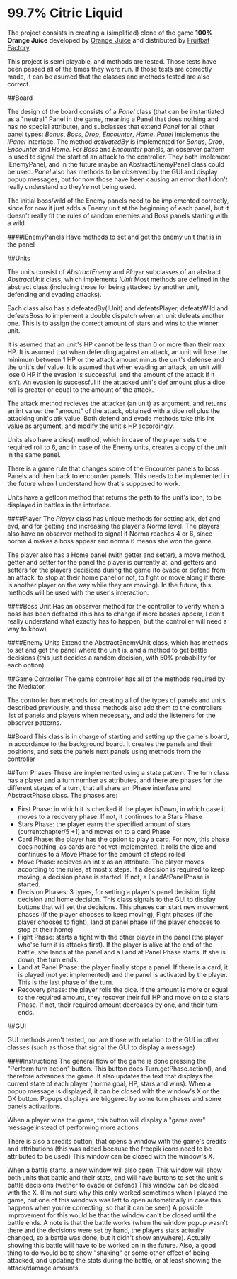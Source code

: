# 99.7% Citric Liquid

The project consists in creating a (simplified) clone of the game **100% Orange Juice**
developed by [Orange_Juice](http://daidai.moo.jp) and distributed by [Fruitbat Factory](https://fruitbatfactory.com).

This project is semi playable, and methods are tested. Those tests have been passed all of the times they were run. If those tests are correctly made, it can be asumed that the classes and methods tested are also correct.




##Board

The design of the board consists of a *Panel* class (that can be instantiated as a "neutral" Panel in the game, meaning a Panel that does nothing and has no special attribute), and subclasses that extend *Panel* for all other panel types: *Bonus*, *Boss*, *Drop*, *Encounter*, *Home*. *Panel* implements the *IPanel* interface. The method *activatedBy* is implemented for *Bonus*, *Drop*, *Encounter* and *Home*.
For *Boss* and *Encounter* panels, an observer pattern is used to signal the start of an attack to the controller. They both implement IEnemyPanel, and in the future maybe an AbstractEnemyPanel class could be used.
*Panel* also has methods to be observed by the GUI and display popup messages, but for now those have been causing an error that I don't really understand so they're not being used.

The initial boss/wild of the Enemy panels need to be implemented correctly, since for now it just adds a Enemy unit at the beginning of each panel, but it doesn't really fit the rules of random enemies and Boss panels starting with a wild.

####IEnemyPanels
Have methods to set and get the enemy unit that is in the panel



##Units

The units consist of *AbstractEnemy* and *Player* subclasses of an abstract *AbstractUnit* class, which implements *IUnit* Most methods are defined in the abstract class (including those for being attacked by another unit, defending and evading attacks).

Each class also has a defeatedBy(IUnit) and defeatsPlayer, defeatsWild and defeatsBoss to implement a double dispatch when an unit defeats another one. This is to assign the correct amount of stars and wins to the winner unit.

It is asumed that an unit's HP cannot be less than 0 or more than their max HP. It is asumed that when defending against an attack, an unit will lose the minimum between 1 HP or the attack amount minus the unit's defense and the unit's def value. It is asumed that when evading an attack, an unit will lose 0 HP if the evasion is successful, and the amount of the attack if it isn't. An evasion is successful if the attacked unit's def amount plus a dice roll is greater or equal to the amount of the attack.

The attack method recieves the attacker (an unit) as argument, and returns an int value: the "amount" of the attack, obtained with a dice roll plus the attacking unit's atk value. Both defend and evade methods take this int value as argument, and modify the unit's HP accordingly.

Units also have a dies() method, which in case of the player sets the required roll to 6, and in case of the Enemy units, creates a copy of the unit in the same panel.

There is a game rule that changes some of the Encounter panels to boss Panels and then back to encounter panels. This needs to be implemented in the future when I understand how that's supposed to work.

Units have a getIcon method that returns the path to the unit's icon, to be displayed in battles in the interface.

####Player
The *Player* class has unique methods for setting atk, def and evd, and for getting and increasing the player's Norma level. The players also have an observer method to signal if Norma reaches 4 or 6, since norma 4 makes a boss appear and norma 6 means she won the game.

The player also has a Home panel (with getter and setter), a move method, getter and setter for the panel the player is currently at,  and getters and setters for the players decisions during the game (to evade or defend from an attack, to stop at their home panel or not, to fight or move along if there is another player on the way while they are moving). In the future, this methods will be used with the user's interaction.

####Boss Unit
Has an observer method for the controller to verify when a boss has been defeated (this has to change if more bosses appear, I don't really understand what exactly has to happen, but the controller will need a way to know)

####Enemy Units
Extend the AbstractEnemyUnit class, which has methods to set and get the panel where the unit is, and a method to get battle decisions (this just decides a random decision, with 50% probability for each option)




##Game Controller
The game controller has all of the methods required by the Mediator. 

The controller has methods for creating all of the types of panels and units described previously, and these methods also add them to the controllers list of panels and players when necessary, and add the listeners for the observer patterns.


##Board
This class is in charge of starting and setting up the game's board, in accordance to the background board. It creates the panels and their positions, and sets the panels next panels using methods from the controller


##Turn Phases
These are implemented using a state pattern. The turn class has a player and a turn number as attributes, and there are phases for the different stages of a turn, that all share an IPhase interfase and AbstractPhase class. The phases are:
* First Phase: in which it is checked if the player isDown, in which case it moves to a recovery phase. If not, it continues to a Stars Phase
* Stars Phase: the player earns the specified amount of stars (currentchapter/5 +1) and moves on to a card Phase
* Card Phase: the player has the option to play a card. For now, this phase does nothing, as cards are not yet implemented. It rolls the dice and continues to a Move Phase for the amount of steps rolled
* Move Phase: recieves an int x as an attribute. The player moves according to the rules, at most x steps. If a decision is required to keep moving, a decision phase is started. If not, a LandAtPanelPhase is started.
* Decision Phases: 3 types, for setting a player's panel decision, fight decision and home decision. This class signals to the GUI to display buttons that will set the decisions. This phases can start new movement phases (if the player chooses to keep moving), Fight phases (if the player chooses to fight), land at panel phase (if the player chooses to stop at their home)
* Fight Phase: starts a fight with the other player in the panel (the player who'se turn it is attacks first). If the player is alive at the end of the battle, she lands at the panel and a Land at Panel Phase starts. If she is down, the turn ends.
* Land at Panel Phase: the player finally stops a panel. If there is a card, it is played (not yet implemented) and the panel is activated by the player. This is the last phase of the turn.
* Recovery phase: the player rolls the dice. If the amount is more or equal to the required amount, they recover their full HP and move on to a stars Phase. If not, their required amount decreases by one, and their turn ends.




##GUI

GUI methods aren't tested, nor are those with relation to the GUI in other classes (such as those that signal the GUI to display a message)


####Instructions
The general flow of the game is done pressing the "Perform turn action" button. This button does Turn.getPhase.action(), and therefore advances the game. It also updates the text that displays the current state of each player (norma goal, HP, stars and wins).
When a popup message is displayed, it can be closed with the window's X or the OK button.
Popups displays are triggered by some turn phases and some panels activations.

When a player wins the game, this button will display a "game over" message instead of performing more actions

There is also a credits button, that opens a window with the game's credits and attributions (this was added because the freepik icons need to be attributed to be used)
This window can be closed with the window's X.

When a battle starts, a new window will also open. This window will show both units that battle and their stats, and will have buttons to set the unit's battle decisions (wether to evade or defend)
This window can be closed with the X. (I'm not sure why this only worked sometimes when I played the game, but one of this windows was left to open automatically in case this happens when you're correcting, so that it can be seen)
A possible improvement for this would be that the window can't be closed until the battle ends.
A note is that the battle works (when the window popup wasn't there and the decisions were set by hand, the players stats actually changed, so a battle was done, but it didn't show anywhere). Actually showing this battle will have to be worked on in the future.
Also, a good thing to do would be to show "shaking" or some other effect of being attacked, and updating the stats during the battle, or at least showing the attack/damage amounts.
